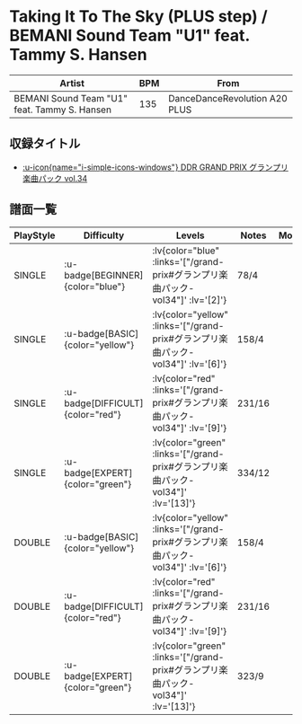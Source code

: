 # Taking It To The Sky (PLUS step) / BEMANI Sound Team "U1" feat. Tammy S. Hansen

|Artist|BPM|From|
|------|---|----|
|BEMANI Sound Team "U1" feat. Tammy S. Hansen|135|DanceDanceRevolution A20 PLUS|

## 収録タイトル

- [ :u-icon{name="i-simple-icons-windows"} DDR GRAND PRIX グランプリ楽曲パック vol.34](/grand-prix#グランプリ楽曲パック-vol34)

## 譜面一覧

|PlayStyle|Difficulty|Levels|Notes|Movie|
|---------|----------|------|-----|-----|
|SINGLE| :u-badge[BEGINNER]{color="blue"} | :lv{color="blue" :links='["/grand-prix#グランプリ楽曲パック-vol34"]' :lv='[2]'} |78/4||
|SINGLE| :u-badge[BASIC]{color="yellow"} | :lv{color="yellow" :links='["/grand-prix#グランプリ楽曲パック-vol34"]' :lv='[6]'} |158/4||
|SINGLE| :u-badge[DIFFICULT]{color="red"} | :lv{color="red" :links='["/grand-prix#グランプリ楽曲パック-vol34"]' :lv='[9]'} |231/16||
|SINGLE| :u-badge[EXPERT]{color="green"} | :lv{color="green" :links='["/grand-prix#グランプリ楽曲パック-vol34"]' :lv='[13]'} |334/12||
|DOUBLE| :u-badge[BASIC]{color="yellow"} | :lv{color="yellow" :links='["/grand-prix#グランプリ楽曲パック-vol34"]' :lv='[6]'} |158/4||
|DOUBLE| :u-badge[DIFFICULT]{color="red"} | :lv{color="red" :links='["/grand-prix#グランプリ楽曲パック-vol34"]' :lv='[9]'} |231/16||
|DOUBLE| :u-badge[EXPERT]{color="green"} | :lv{color="green" :links='["/grand-prix#グランプリ楽曲パック-vol34"]' :lv='[13]'} |323/9||

